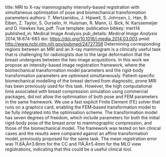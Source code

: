 title: MRI to X-ray mammography intensity-based registration with simultaneous optimisation of pose and biomechanical transformation parameters
authors: T. Mertzanidou, J. Hipwell, S. Johnsen, L. Han, B. Eiben, Z. Taylor, S. Ourselin, H. Huisman, R. Mann, U. Bick, N. Karssemeijer and D. Hawkes
has_pdf: True
template: publication
bibkey: mert14
published_in: Medical Image Analysis
pub_details: <i>Medical Image Analysis</i> 2014;18:674-683
doi: https://doi.org/10.1016/j.media.2014.03.003
pmid: http://www.ncbi.nlm.nih.gov/pubmed/24727358
Determining corresponding regions between an MRI and an X-ray mammogram is a clinically useful task that is challenging for radiologists due to the large deformation that the breast undergoes between the two image acquisitions. In this work we propose an intensity-based image registration framework, where the biomechanical transformation model parameters and the rigid-body transformation parameters are optimised simultaneously. Patient-specific biomechanical modelling of the breast derived from diagnostic, prone MRI has been previously used for this task. However, the high computational time associated with breast compression simulation using commercial packages, did not allow the optimisation of both pose and FEM parameters in the same framework. We use a fast explicit Finite Element (FE) solver that runs on a graphics card, enabling the FEM-based transformation model to be fully integrated into the optimisation scheme. The transformation model has seven degrees of freedom, which include parameters for both the initial rigid-body pose of the breast prior to mammographic compression, and those of the biomechanical model. The framework was tested on ten clinical cases and the results were compared against an affine transformation model, previously proposed for the same task. The mean registration error was 11.6Ã‚Â±3.8mm for the CC and 11Ã‚Â±5.4mm for the MLO view registrations, indicating that this could be a useful clinical tool.

